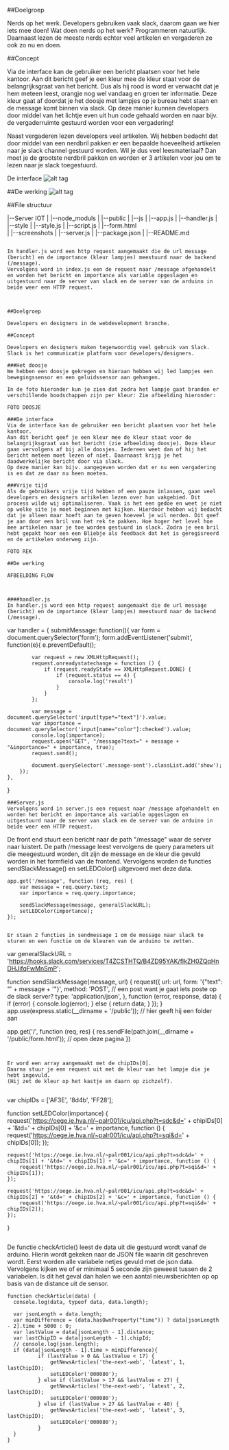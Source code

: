 ##Doelgroep

Nerds op het werk. Developers gebruiken vaak slack, daarom gaan we hier iets mee doen! 
Wat doen nerds op het werk? Programmeren natuurlijk. Daarnaast lezen de meeste nerds echter veel artikelen en vergaderen ze ook zo nu en doen.

##Concept

Via de interface kan de gebruiker een bericht plaatsen voor het hele kantoor. 
Aan dit bericht geef je een kleur mee de kleur staat voor de belangrijksgraat van het bericht. Dus als hij rood is word er verwacht dat je hem meteen leest, orangje nog wel vandaag en groen ter informatie. Deze kleur gaat af doordat je het doosje met lampjes op je bureau hebt staan en de message komt binnen via slack. Op deze manier kunnen developers door middel van het lichtje even uit hun code gehaald worden en naar bijv. de vergaderruimte gestuurd worden voor een vergadering!

Naast vergaderen lezen developers veel artikelen. Wij hebben bedacht dat door middel van een nerdbril pakken er een bepaalde hoeveelheid artikelen naar je slack channel gestuurd worden. Wil je dus veel leesmateriaal? Dan moet je de grootste nerdbril pakken en worden er 3 artikelen voor jou om te lezen naar je slack toegestuurd.

De interface
![alt tag](screenshots/interface.png) 

##De werking
![alt tag](screenshots/flowchart.jpg) 

##File structuur

|--Server IOT
|	|--node_moduls
|   |--public
|   	|--js
|			|--app.js
|			|--handler.js
|		|--style
|			|--style.js
|			|--script.js
|		|--form.html  
|   |--screenshots
|   |--server.js
|   |--package.json
|   |--README.md
```

In handler.js word een http request aangemaakt die de url message (bericht) en de importance (kleur lampjes) meestuurd naar de backend (/message). 
Vervolgens word in index.js een de request naar /message afgehandelt en worden het bericht en importance als variable opgeslagen en uitgestuurd naar de server van slack en de server van de arduino in beide weer een HTTP request. 



##Doelgroep

Developers en designers in de webdevelopment branche. 

##Concept

Developers en designers maken tegenwoordig veel gebruik van Slack. 
Slack is het communicatie platform voor developers/designers. 

###Het doosje
We hebben een doosje gekregen en hieraan hebben wij led lampjes een bewegingssensor en een geluidssensor aan gehangen. 

In de foto hieronder kun je zien dat zodra het lampje gaat branden er verschillende boodschappen zijn per kleur: Zie afbeelding hieronder:

FOTO DOOSJE

###De interface
Via de interface kan de gebruiker een bericht plaatsen voor het hele kantoor. 
Aan dit bericht geef je een kleur mee de kleur staat voor de belangrijksgraat van het bericht (zie afbeelding doosje). Deze kleur gaan vervolgens af bij alle doosjes. Iedereen weet dan of hij het bericht meteen moet lezen of niet. Daarnaast krijg je het daadwerkelijke bericht door via slack. 
Op deze manier kan bijv. aangegeven worden dat er nu een vergadering is en dat ze daar nu heen moeten.

###Vrije tijd
Als de gebruikers vrije tijd hebben of een pauze inlassen, gaan veel developers en designers artikelen lezen over hun vakgebied. Dit process wilde wij optimaliseren. Vaak is het een gedoe en weet je niet op welke site je moet beginnen met kijken. Hierdoor hebben wij bedacht dat je alleen maar hoeft aan te geven hoeveel je wil nerden. Dit geef je aan door een bril van het rek te pakken. Hoe hoger het level hoe mee artikelen naar je toe worden gestuurd in slack. Zodra je een bril hebt gepakt hoor een een Bliebje als feedback dat het is geregisreerd en de artikelen onderweg zijn. 

FOTO REK

##De werking 

AFBEELDING FLOW 



####handler.js
In handler.js word een http request aangemaakt die de url message (bericht) en de importance (kleur lampjes) meestuurd naar de backend (/message). 

```
var handler = {
    submitMessage: function(){
        var form = document.querySelector('form');
        form.addEventListener('submit', function(e){
            e.preventDefault();
           
            var request = new XMLHttpRequest();
            request.onreadystatechange = function () {
                if (request.readyState == XMLHttpRequest.DONE) {
                    if (request.status == 4) {
                        console.log('result')
                    }
                }
            };
            
            var message = document.querySelector('input[type*="text"]').value;
            var importance = document.querySelector('input[name="color"]:checked').value;
            console.log(importance);
            request.open("GET", "/message?text=" + message + "&importance=" + importance, true);
            request.send();
            
            document.querySelector('.message-sent').classList.add('show');
        });
    },
}
```
###Server.js
Vervolgens word in server.js een request naar /message afgehandelt en worden het bericht en importance als variable opgeslagen en uitgestuurd naar de server van slack en de server van de arduino in beide weer een HTTP request. 

```
De front end stuurt een bericht naar de path "/message" waar de server naar luistert. De path /message leest vervolgens de query parameters uit die meegestuurd worden, dit zijn de message en de kleur die gevuld worden in het formfield van de frontend. Vervolgens worden de functies sendSlackMessage() en setLEDColor() uitgevoerd met deze data.

```
app.get('/message', function (req, res) {
    var message = req.query.text;
    var importance = req.query.importance;

    sendSlackMessage(message, generalSlackURL);
    setLEDColor(importance);
});

```

```

Er staan 2 functies in sendmessage 1 om de message naar slack te sturen en een functie om de kleuren van de arduino te zetten. 

```

var generalSlackURL = 'https://hooks.slack.com/services/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';

function sendSlackMessage(message, url) {
    request({
        url: url,
        form: '{"text": "' + message + '"}',
        method: 'POST', // een post want je gaat iets poste op de slack server?
        type: 'application/json',
    }, function (error, response, data) {
        if (error) {
            console.log(error);
        } else {
            return data;
        }
    });
}
app.use(express.static(__dirname + '/public')); // hier geeft hij een folder aan 

app.get('/', function (req, res) {
    res.sendFile(path.join(__dirname + '/public/form.html')); // open deze pagina
})

```


Er word een array aangemaakt met de chipIDs[0].
Daarna stuur je een request uit met de kleur van het lampje die je hebt ingevuld.
(Hij zet de kleur op het kastje en daarn op zichzelf).


```
var chipIDs = ['AF3E', '8d4b', 'FF28'];

function setLEDColor(importance) {
    request('https://oege.ie.hva.nl/~palr001/icu/api.php?t=sdc&d=' + chipIDs[0] + '&td=' + chipIDs[0] + '&c=' + importance, function () {
        request('https://oege.ie.hva.nl/~palr001/icu/api.php?t=sqi&d=' + chipIDs[0]);
    });

    request('https://oege.ie.hva.nl/~palr001/icu/api.php?t=sdc&d=' + chipIDs[1] + '&td=' + chipIDs[1] + '&c=' + importance, function () {
        request('https://oege.ie.hva.nl/~palr001/icu/api.php?t=sqi&d=' + chipIDs[1]);
    });

    request('https://oege.ie.hva.nl/~palr001/icu/api.php?t=sdc&d=' + chipIDs[2] + '&td=' + chipIDs[2] + '&c=' + importance, function () {
        request('https://oege.ie.hva.nl/~palr001/icu/api.php?t=sqi&d=' + chipIDs[2]);
    });
}
```

```
De functie checkArticle() leest de data uit die gestuurd wordt vanaf de arduino. Hierin wordt gekeken naar de JSON file waarin dit geschreven wordt. Eerst worden alle variabele netjes gevuld met de json data. Vervolgens kijken we of er minimaal 5 seconde zijn geweest tussen de 2 variabelen. Is dit het geval dan halen we een aantal nieuwsberichten op op basis van de distance uit de sensor.

```
function checkArticle(data) {
  console.log(data, typeof data, data.length);

  var jsonLength = data.length;
  var minDifference = (data.hasOwnProperty("time")) ? data[jsonLength - 2].time + 5000 : 0;
  var lastValue = data[jsonLength - 1].distance;
  var lastChipID = data[jsonLength - 1].chipId;
  // console.log(json.length);
  if (data[jsonLength - 1].time > minDifference){
          if (lastValue > 0 && lastValue < 17) {
              getNewsArticles('the-next-web', 'latest', 1, lastChipID);
              setLEDColor('000080');
          } else if (lastValue > 17 && lastValue < 27) {
              getNewsArticles('the-next-web', 'latest', 2, lastChipID);
              setLEDColor('000080');
          } else if (lastValue > 27 && lastValue < 40) {
              getNewsArticles('the-next-web', 'latest', 3, lastChipID);
              setLEDColor('000080');
          }
  }
}

